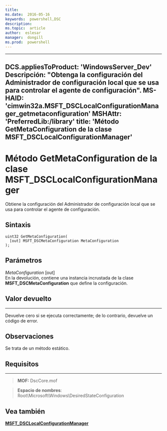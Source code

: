 ```yaml
---
title:  
ms.date:  2016-05-16
keywords:  powershell,DSC
description:  
ms.topic:  article
author:  eslesar
manager:  dongill
ms.prod:  powershell
---
```


---
DCS.appliesToProduct: 'WindowsServer\_Dev' Descripción: "Obtenga la configuración del Administrador de configuración local que se usa para controlar el agente de configuración".
MS-HAID: 'cimwin32a.MSFT_DSCLocalConfigurationManager\_getmetaconfiguration' MSHAttr: 'PreferredLib:/library' title: 'Método GetMetaConfiguration de la clase MSFT_DSCLocalConfigurationManager'
---

# Método GetMetaConfiguration de la clase MSFT_DSCLocalConfigurationManager

Obtiene la configuración del Administrador de configuración local que se usa para controlar el agente de configuración.

Sintaxis
------

```mof
uint32 GetMetaConfiguration(
  [out] MSFT_DSCMetaConfiguration MetaConfiguration
);
```

Parámetros
----------

*MetaConfiguration* \[out\]  
En la devolución, contiene una instancia incrustada de la clase **MSFT_DSCMetaConfiguration** que define la configuración.

## Valor devuelto
------------

Devuelve cero si se ejecuta correctamente; de lo contrario, devuelve un código de error.

## Observaciones

Se trata de un método estático.

## Requisitos
------------
>**MOF:** DscCore.mof

>**Espacio de nombres**: Root\Microsoft\Windows\DesiredStateConfiguration


## Vea también


[**MSFT_DSCLocalConfigurationManager**](msft-dsclocalconfigurationmanager.md)


 

 





<!--HONumber=May16_HO3-->


